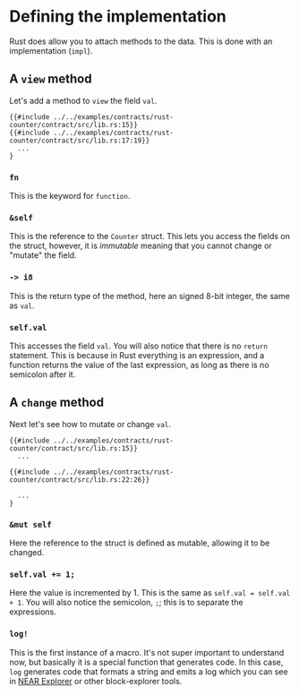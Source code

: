 # Defining the implementation

Rust does allow you to attach methods to the data.  This is done with an implementation (`impl`).  

## A `view` method

Let's add a method to `view` the field `val`.

```rust,noplayground,ignore
{{#include ../../examples/contracts/rust-counter/contract/src/lib.rs:15}}
{{#include ../../examples/contracts/rust-counter/contract/src/lib.rs:17:19}}
  ...
}
```

### `fn`

This is the keyword for `function`. 

### `&self`

This is the reference to the `Counter` struct. This lets you access the fields on the struct, however, it is _immutable_ meaning that you cannot change or "mutate" the field.

### `-> i8`

This is the return type of the method, here an signed 8-bit integer, the same as `val`.

### `self.val`

This accesses the field `val`. You will also notice that there is no `return` statement. This is because in Rust everything is an expression, and a function returns the value of the last expression, as long as there is no semicolon after it.

## A `change` method

Next let's see how to mutate or change `val`. 

```rust,noplayground,ignore
{{#include ../../examples/contracts/rust-counter/contract/src/lib.rs:15}}
  ...

{{#include ../../examples/contracts/rust-counter/contract/src/lib.rs:22:26}}
  
  ...
}
```

### `&mut self`

Here the reference to the struct is defined as mutable, allowing it to be changed.

### `self.val += 1;`

Here the value is incremented by 1.  This is the same as `self.val = self.val + 1`. You will also notice the semicolon, `;`; this is to separate the expressions.

### `log!`

This is the first instance of a macro. It's not super important to understand now, but basically it is a special function that generates code.  In this case, `log` generates code that formats a string and emits a log which you can see in [NEAR Explorer](https://explorer.near.org/) or other block-explorer tools.

